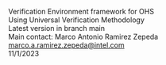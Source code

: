 Verification Environment framework for OHS  
Using Universal Verification Methodology  
Latest version in branch main  
Main contact: Marco Antonio Ramirez Zepeda marco.a.ramirez.zepeda@intel.com  
11/1/2023  
